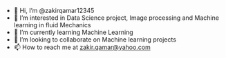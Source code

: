 - 👋 Hi, I’m @zakirqamar12345
- 👀 I’m interested in Data Science project, Image processing and Machine learning in fluid Mechanics
- 🌱 I’m currently learning Machine Learning 
- 💞️ I’m looking to collaborate on Machine learning projects
- 📫 How to reach me at zakir.qamar@yahoo.com

<!---
zakirqamar12345/zakirqamar12345 is a ✨ special ✨ repository because its `README.md` (this file) appears on your GitHub profile.
You can click the Preview link to take a look at your changes.
--->
